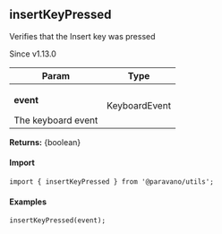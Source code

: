 <h2>insertKeyPressed</h2>
<p>Verifies that the Insert key was pressed</p>
<p>Since v1.13.0</p>
<table>
      <thead>
      <tr>
        <th>Param</th>
        <th>Type</th></tr>
      </thead>
      <tbody><tr><td><p><b>event</b></p>The keyboard event</td><td>KeyboardEvent</td></tr></tbody>
    </table><p><b>Returns:</b> {boolean}</p>
<h4>Import</h4>

```
import { insertKeyPressed } from '@paravano/utils';
```

  <h4>Examples</h4>




```    
insertKeyPressed(event);
```

    